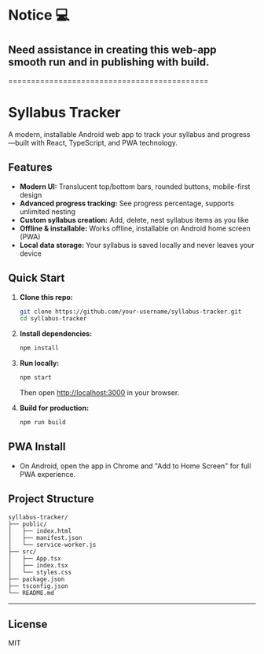 # Notice 💻

## Need assistance in creating this web-app smooth run and in publishing with build. 

============================================
# Syllabus Tracker

A modern, installable Android web app to track your syllabus and progress—built with React, TypeScript, and PWA technology.

## Features

- **Modern UI:** Translucent top/bottom bars, rounded buttons, mobile-first design
- **Advanced progress tracking:** See progress percentage, supports unlimited nesting
- **Custom syllabus creation:** Add, delete, nest syllabus items as you like
- **Offline & installable:** Works offline, installable on Android home screen (PWA)
- **Local data storage:** Your syllabus is saved locally and never leaves your device

## Quick Start

1. **Clone this repo:**  
   ```sh
   git clone https://github.com/your-username/syllabus-tracker.git
   cd syllabus-tracker
   ```

2. **Install dependencies:**  
   ```sh
   npm install
   ```

3. **Run locally:**  
   ```sh
   npm start
   ```
   Then open [http://localhost:3000](http://localhost:3000) in your browser.

4. **Build for production:**  
   ```sh
   npm run build
   ```

## PWA Install

- On Android, open the app in Chrome and "Add to Home Screen" for full PWA experience.

## Project Structure

```
syllabus-tracker/
├── public/
│   ├── index.html
│   ├── manifest.json
│   └── service-worker.js
├── src/
│   ├── App.tsx
│   ├── index.tsx
│   └── styles.css
├── package.json
├── tsconfig.json
└── README.md
```

---

## License

MIT
